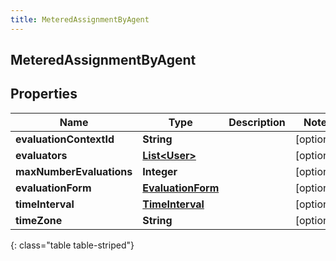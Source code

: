 ```yaml
---
title: MeteredAssignmentByAgent
---
```


## MeteredAssignmentByAgent

## Properties

| Name                     | Type                                                         | Description | Notes      |
| ------------------------ | ------------------------------------------------------------ | ----------- | ---------- |
| **evaluationContextId**  | <!----><!---->**String**<!---->                              |             | [optional] |
| **evaluators**           | <!----><!---->[**List&lt;User&gt;**](User.md)<!---->         |             | [optional] |
| **maxNumberEvaluations** | <!----><!---->**Integer**<!---->                             |             | [optional] |
| **evaluationForm**       | <!----><!---->[**EvaluationForm**](EvaluationForm.md)<!----> |             | [optional] |
| **timeInterval**         | <!----><!---->[**TimeInterval**](TimeInterval.md)<!---->     |             | [optional] |
| **timeZone**             | <!----><!---->**String**<!---->                              |             | [optional] |

{: class="table table-striped"}
